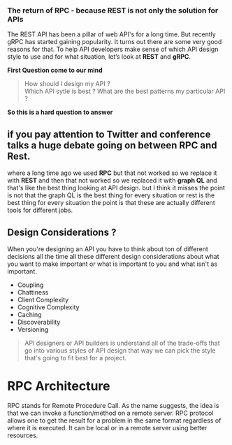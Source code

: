 ### The return of RPC -  because REST is not only the solution for APIs

The REST API has been a pillar of web API's for a long time. But recently gRPC has started gaining popularity. It turns out there are some very good reasons for that. To help API developers make sense of which API design style to use and for what situation, let’s look at **REST** and **gRPC**.

**First Question come to our mind**

> How should I design my API ?  
> Which API sytle is best ?
> What are the best patterns my particular API ?

**So this is a hard question to answer**

## if you pay attention to Twitter and conference talks a huge debate going on between RPC and Rest.

where a long time ago we used **RPC** but that not worked so we replace it with **REST** and then that not worked so we replaced it with **graph QL** and that's like the best thing  looking at API design. but I think it misses the point is not that the graph QL is the best thing for every situation or rest is the best thing for every situation the point is that these are actually different tools for different jobs.

## Design Considerations ?

When you're designing an API you have to think about ton of different decisions all the time all these different design considerations about what you want to make important or what is important to you and what isn't as important.

 - Coupling
 - Chattiness
 - Client Complexity
 - Cognitive Complexity
 - Caching
 - Discoverability
 - Versioning

> API designers or API builders is understand all of the trade-offs that go into various styles of API design that way we can pick the style that's going to fit best for a project.

# RPC Architecture
RPC stands for Remote Procedure Call. As the name suggests, the idea is that we can invoke a function/method on a remote server. RPC protocol allows one to get the result for a problem in the same format regardless of where it is executed. It can be local or in a remote server using better resources.
<!--stackedit_data:
eyJoaXN0b3J5IjpbMjA5MjY2MTU1OSwtNzEwNTI4NzAsLTcxMD
UyODcwLC0xNzQ2MjU4MzEzLC0xMDM0MzU2NTE3LDE0Mjg5OTc3
MjgsLTY1NDIxMTYxMCw2NDUxMTk4ODMsLTg1OTU0NDQxOSw5Nj
U2Mzc0NzMsLTEzODIxMTUzNDEsMzA4NzMwNTM5LC0xMzQyMjMy
MTgsLTIxMDY5ODQ2MjUsLTMzMjQ1NTM2M119
-->